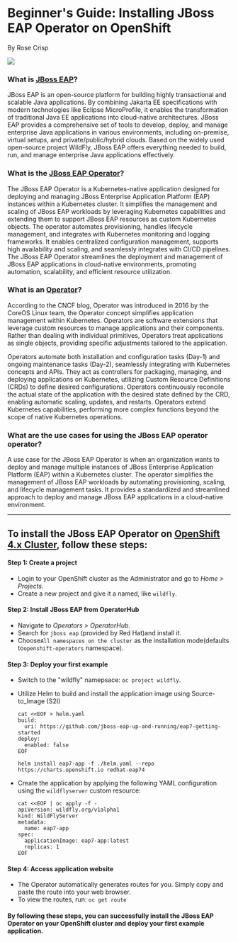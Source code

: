 # Beginner's Guide: Installing JBoss EAP Operator on OpenShift

By Rose Crisp

![](https://i.imgur.com/DvDqCN5.jpg)


### What is [JBoss EAP](https://developers.redhat.com/products/eap/overview)? 

JBoss EAP is an open-source platform for building highly transactional and scalable Java applications. By combining Jakarta EE specifications with modern technologies like Eclipse MicroProfile, it enables the transformation of traditional Java EE applications into cloud-native architectures. JBoss EAP provides a comprehensive set of tools to develop, deploy, and manage enterprise Java applications in various environments, including on-premise, virtual setups, and private/public/hybrid clouds. Based on the widely used open-source project WildFly, JBoss EAP offers everything needed to build, run, and manage enterprise Java applications effectively.
### What is the [JBoss EAP Operator](https://github.com/k8sgpt-ai/k8sgpt-operator/tree/main)?

The JBoss EAP Operator is a Kubernetes-native application designed for deploying and managing JBoss Enterprise Application Platform (EAP) instances within a Kubernetes cluster. It simplifies the management and scaling of JBoss EAP workloads by leveraging Kubernetes capabilities and extending them to support JBoss EAP resources as custom Kubernetes objects. The operator automates provisioning, handles lifecycle management, and integrates with Kubernetes monitoring and logging frameworks. It enables centralized configuration management, supports high availability and scaling, and seamlessly integrates with CI/CD pipelines. The JBoss EAP Operator streamlines the deployment and management of JBoss EAP applications in cloud-native environments, promoting automation, scalability, and efficient resource utilization.

### What is an [Operator](https://www.cncf.io/blog/2022/06/15/kubernetes-operators-what-are-they-some-examples/#:~:text=K8s%20Operators%20are%20controllers%20for,Custom%20Resource%20Definitions%20(CRD).)?



According to the CNCF blog, Operator was introduced in 2016 by the CoreOS Linux team, the Operator concept simplifies application management within Kubernetes. Operators are software extensions that leverage custom resources to manage applications and their components. Rather than dealing with individual primitives, Operators treat applications as single objects, providing specific adjustments tailored to the application.

Operators automate both installation and configuration tasks (Day-1) and ongoing maintenance tasks (Day-2), seamlessly integrating with Kubernetes concepts and APIs. They act as controllers for packaging, managing, and deploying applications on Kubernetes, utilizing Custom Resource Definitions (CRDs) to define desired configurations. Operators continuously reconcile the actual state of the application with the desired state defined by the CRD, enabling automatic scaling, updates, and restarts. Operators extend Kubernetes capabilities, performing more complex functions beyond the scope of native Kubernetes operations.

### What are the use cases for using the JBoss EAP operator operator?

A use case for the JBoss EAP Operator is when an organization wants to deploy and manage multiple instances of JBoss Enterprise Application Platform (EAP) within a Kubernetes cluster. The operator simplifies the management of JBoss EAP workloads by automating provisioning, scaling, and lifecycle management tasks. It provides a standardized and streamlined approach to deploy and manage JBoss EAP applications in a cloud-native environment.


---

## To install the JBoss EAP Operator on [OpenShift 4.x Cluster](https://www.redhat.com/en/technologies/cloud-computing/openshift), follow these steps: 


#### Step 1: Create a project

- Login to your OpenShift cluster as the Administrator and go to *Home > Projects*.
- Create a new project and give it a named, like `wildfly`.

#### Step 2: Install JBoss EAP from OperatorHub

- Navigate to *Operators > OperatorHub*.
- Search for `jboss eap` (provided by Red Hat)and install it.
- Choose`All namespaces on the cluster` as the installation mode(defaults to`openshift-operators` namespace).

#### Step 3: Deploy your first example

- Switch to the "wildfly" namepsace: `oc project wildfly`.
 
- Utilize Helm to build and install the application image using Source-to_Image (S2I)
  ```
  cat <<EOF > helm.yaml
  build:
    uri: https://github.com/jboss-eap-up-and-running/eap7-getting-started
  deploy:
    enabled: false
  EOF
  
  helm install eap7-app -f ./helm.yaml --repo https://charts.openshift.io redhat-eap74
  ```
- Create the application by applying the following YAML configuration using the `wildflyserver` custom resource:
  ```
  cat <<EOF | oc apply -f -
  apiVersion: wildfly.org/v1alpha1
  kind: WildFlyServer
  metadata:
    name: eap7-app
  spec:
    applicationImage: eap7-app:latest
    replicas: 1
  EOF
  ```

#### Step 4: Access application website

- The Operator automatically generates routes for you. Simply copy and paste the route into your web browser.
- To view the routes, run: `oc get route`

#### By following these steps, you can successfully install the JBoss EAP Operator on your OpenShift cluster and deploy your first example application.
